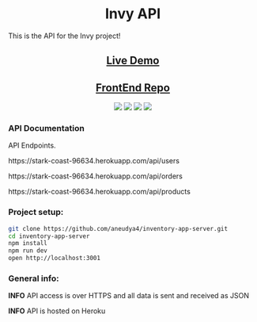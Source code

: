 <h1 align="center">Invy API</h1>
  This is the  API for the Invy project!

<h2 align="center"><a  href="https://inventory-app-ui.vercel.app/">Live Demo</a></h2>

<h2 align="center"><a  href="https://github.com/aneudya4/inventory-app-ui">FrontEnd Repo</a></h2>

<p align="center">
<img src="https://img.shields.io/badge/made%20by-aneudya4-blue.svg" >
<img src="https://img.shields.io/badge/ExpressJS-4.17.1-black.svg">
<img src="https://img.shields.io/badge/Node-15.3.0-green.svg">
<img src="https://img.shields.io/badge/PostgresSQL-blue.svg">
</p>

### API Documentation

API Endpoints.

<p>https://stark-coast-96634.herokuapp.com/api/users </p>
<p>https://stark-coast-96634.herokuapp.com/api/orders</p>
<p>
https://stark-coast-96634.herokuapp.com/api/products
</p>

### Project setup:

```bash
git clone https://github.com/aneudya4/inventory-app-server.git
cd inventory-app-server
npm install
npm run dev
open http://localhost:3001
```

### General info:

**INFO** API access is over HTTPS and all data is sent and received as JSON

**INFO** API is hosted on Heroku
